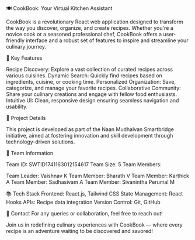 🍽️ CookBook: Your Virtual Kitchen Assistant

CookBook is a revolutionary React web application designed to transform the way you discover, organize, and create recipes. Whether you're a novice cook or a seasoned professional chef, CookBook offers a user-friendly interface and a robust set of features to inspire and streamline your culinary journey.

🌟 Key Features

Recipe Discovery: Explore a vast collection of curated recipes across various cuisines.
Dynamic Search: Quickly find recipes based on ingredients, cuisine, or cooking time.
Personalized Organization: Save, categorize, and manage your favorite recipes.
Collaborative Community: Share your culinary creations and engage with fellow food enthusiasts.
Intuitive UI: Clean, responsive design ensuring seamless navigation and usability.

🚀 Project Details

This project is developed as part of the Naan Mudhalvan Smartbridge initiative, aimed at fostering innovation and skill development through technology-driven solutions.

👥 Team Information

Team ID: SWTID1741163012154617
Team Size: 5
Team Members:

Team Leader: Vaishnav K
Team Member: Bharath V
Team Member: Karthick A
Team Member: Sadhasivam A
Team Member: Sivanintha Perumal M

📚 Tech Stack
Frontend: React.js, Tailwind CSS
State Management: React Hooks
APIs: Recipe data integration
Version Control: Git, GitHub

📧 Contact
For any queries or collaboration, feel free to reach out!

Join us in redefining culinary experiences with CookBook — where every recipe is an adventure waiting to be discovered and savored!
